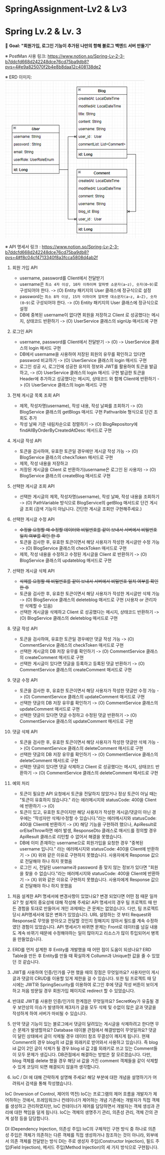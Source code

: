 # SpringAssignment-Lv2 & Lv3

# Spring Lv.2 & Lv. 3

🏁 **Goal:  "회원가입, 로그인 기능이 추가된 나만의 항해 블로그 백엔드 서버 만들기"**


※ PostMan 사용 링크: https://www.notion.so/Spring-Lv-2-3-b7ddcfd668d242248dce76cd75ba9db8?pvs=4#e9a825070f2b4e8b8daa12c408138de2


※ ERD 이미지: ![img_1.png](img.png)


※ API 명세서 링크 : https://www.notion.so/Spring-Lv-2-3-b7ddcfd668d242248dce76cd75ba9db8?pvs=4#f8c04cf4713340f8a3fcca5808d4ab2f


1. 회원 가입 API
    - username, password를 Client에서 전달받기
    - username은  `최소 4자 이상, 10자 이하이며 알파벳 소문자(a~z), 숫자(0~9)`로 구성되어야 한다. -> (O) Entity 패키지의 User 클래스에 정규식으로 설정  
    - password는  `최소 8자 이상, 15자 이하이며 알파벳 대소문자(a~z, A~Z), 숫자(0~9)`로 구성되어야 한다. -> (O) Entity 패키지의 User 클래스에 정규식으로 설정
    - DB에 중복된 username이 없다면 회원을 저장하고 Client 로 성공했다는 메시지, 상태코드 반환하기 -> (O) UserService 클래스의 signUp 매서드에 구현

2. 로그인 API
    - username, password를 Client에서 전달받기 -> (O) -> UserService 클래스의 login 매서드 구현
    - DB에서 username을 사용하여 저장된 회원의 유무를 확인하고 있다면 password 비교하기 -> (O) UserService 클래스의 login 매서드 구현
    - 로그인 성공 시, 로그인에 성공한 유저의 정보와 JWT를 활용하여 토큰을 발급하고, -> (O) UserService 클래스의 login 매서드 구현
      발급한 토큰을 Header에 추가하고 성공했다는 메시지, 상태코드 와 함께 Client에 반환하기 -> (O) UserService 클래스의 login 매서드 구현

3. 전체 게시글 목록 조회 API
    - 제목, 작성자명(username), 작성 내용, 작성 날짜를 조회하기 -> (O) BlogService 클래스의 getBlogs 매서드 구현 Pathvarible 형식으로 단건 조회도 추가
    - 작성 날짜 기준 내림차순으로 정렬하기 -> (O) BlogRepository에 findAllByOrderByCreatedAtDesc 매서드로 구현
   
4. 게시글 작성 API
    - 토큰을 검사하여, 유효한 토큰일 경우에만 게시글 작성 가능 -> (O) BlogService 클래스의 checkToken 매서드로 구현
    - 제목, 작성 내용을 저장하고
    - 저장된 게시글을 Client 로 반환하기(username은 로그인 된 사용자) -> (O) BlogService 클래스의 createBlog 매서드로 구현
   
5. 선택한 게시글 조회 API
    - 선택한 게시글의 제목, 작성자명(username), 작성 날짜, 작성 내용을 조회하기 -> (O) PathVariable 방식으로 BlogService의 getBlog 매서드로 단건 게시글 조회
      (검색 기능이 아닙니다. 간단한 게시글 조회만 구현해주세요.)
   
6. 선택한 게시글 수정 API
    - ~~수정을 요청할 때 수정할 데이터와 비밀번호를 같이 보내서 서버에서 비밀번호 일치 여부를 확인 한 후~~
    - 토큰을 검사한 후, 유효한 토큰이면서 해당 사용자가 작성한 게시글만 수정 가능 -> (O) BlogService 클래스의 checkToken 매서드로 구현
    - 제목, 작성 내용을 수정하고 수정된 게시글을 Client 로 반환하기 -> (O) BlogService 클래스의 updateblog 매서드로 구현

7. 선택한 게시글 삭제 API
    - ~~삭제를 요청할 때 비밀번호를 같이 보내서 서버에서 비밀번호 일치 여부를 확인 한 후~~
    - 토큰을 검사한 후, 유효한 토큰이면서 해당 사용자가 작성한 게시글만 삭제 가능 -> (O) BlogService 클래스의 deleteblog 매서드로 구현 (사용자 or 관리자만 삭제할 수 있음)
    - 선택한 게시글을 삭제하고 Client 로 성공했다는 메시지, 상태코드 반환하기 -> (O) BlogService 클래스의 deleteblog 매서드로 구현

8. 댓글 작성 API
    - 토큰을 검사하여, 유효한 토큰일 경우에만 댓글 작성 가능 -> (O) CommentService 클래스의 checkToken 매서드로 구현
    - 선택한 게시글의 DB 저장 유무를 확인하기 -> (O) CommentService 클래스의 createComment 매서드로 구현
    - 선택한 게시글이 있다면 댓글을 등록하고 등록된 댓글 반환하기 -> (O) CommentService 클래스의 createComment 매서드로 구현
   
9. 댓글 수정 API
    - 토큰을 검사한 후, 유효한 토큰이면서 해당 사용자가 작성한 댓글만 수정 가능 -> (O) CommentService 클래스의 updateComment 매서드로 구현
    - 선택한 댓글의 DB 저장 유무를 확인하기 -> (O) CommentService 클래스의 updateComment 매서드로 구현
    - 선택한 댓글이 있다면 댓글 수정하고 수정된 댓글 반환하기 -> (O) CommentService 클래스의 updateComment 매서드로 구현

10. 댓글 삭제 API
    - 토큰을 검사한 후, 유효한 토큰이면서 해당 사용자가 작성한 댓글만 삭제 가능 -> (O) CommentService 클래스의 deleteComment 매서드로 구현
    - 선택한 댓글의 DB 저장 유무를 확인하기 -> (O) CommentService 클래스의 deleteComment 매서드로 구현
    - 선택한 댓글이 있다면 댓글 삭제하고 Client 로 성공했다는 메시지, 상태코드 반환하기 -> (O) CommentService 클래스의 deleteComment 매서드로 구현

11. 예외 처리
    - 토큰이 필요한 API 요청에서 토큰을 전달하지 않았거나 정상 토큰이 아닐 때는 "토큰이 유효하지 않습니다." 라는 에러메시지와 statusCode: 400을 Client에 반환하기 -> (O)
    - 토큰이 있고, 유효한 토큰이지만 해당 사용자가 작성한 게시글/댓글이 아닌 경우에는 “작성자만 삭제/수정할 수 있습니다.”라는 에러메시지와 statusCode: 400을 Client에 반환하기 -> (X) 해당 기능을 구현하려 했으나, ApiResult로 orElseThrow하면 에러 발생, ResponseDto 클래스로 매서드를 정의할 경우 ApiResult 클래스로 리턴할 수 없어서 해결을 못했습니다. 
    - DB에 이미 존재하는 username으로 회원가입을 요청한 경우 "중복된 username 입니다." 라는 에러메시지와 statusCode: 400을 Client에 반환하기 -> (X) 위와 같은 이유로 구현하지 못했습니다. 사용자에게 Response 값으로 전달해야 하나 하지 못했음
    - 로그인 시, 전달된 username과 password 중 맞지 않는 정보가 있다면 "회원을 찾을 수 없습니다."라는 에러메시지와 statusCode: 400을 Client에 반환하기 -> (X) 위와 같은 이유로 구현하지 못했습니다. 사용자에게 Response 값으로 전달해야 하나 하지 못했음


<aside>

1. 처음 설계한 API 명세서에 변경사항이 있었나요?
   변경 되었다면 어떤 점 때문 일까요? 첫 설계의 중요성에 대해 작성해 주세요!
API 명세서의 경우 팀 프로젝트 때 만든 경험을 토대로 만들어서 개인 과제때는 큰 문제는 없었습니다.
다만, 팀 프로젝트 당시 API명세서에 많은 변화가 있었습니다. URL 설정하는 것 부터 Request와 Response로 무엇을 받아오고 전달할 것인지 정해지지 않아서 필드를 계속 수정하였던 경험이 있었습니다.
API 명세서가 바뀌면 문제는 Front로 데이터를 넘길 내용도 계속 바뀌기 때문에 수정해야하는 일이 많아지고 리소스가 많이 투입되어서 병목을 만들었습니다.

2. ERD를 먼저 설계한 후 Entity를 개발했을 때 어떤 점이 도움이 되셨나요?
ERD Table을 만든 후 Entity를 만들 때 확실하게 Collumn과 Unique한 값을 줄 수 있었던 것 같습니다.

3. JWT를 사용하여 인증/인가를 구현 했을 때의 장점은 무엇일까요?
사용자만이 게시글과 댓글의 CRUD를 이용할 있게 제한을 걸 수 있습니다. 또한 팀 프로젝트 때 당시에는 JWT와 SpringSecurity를 이용하여 로그인 후에 댓글 작성 버튼이 보이게 하고 처음 방문일 경우 회원가입 페이지로 redirect 할 수 있었습니다.

4. 반대로 JWT를 사용한 인증/인가의 한계점은 무엇일까요?
SecretKey가 유출될 경우 보안상의 이슈가 발생하여 제3자가 글을 모두 삭제 및 수없이 많은 글과 댓글을 작성하게 하여 서버가 마비될 수 있습니다.

5. 만약 댓글 기능이 있는 블로그에서 댓글이 달려있는 게시글을 삭제하려고 한다면 무슨 문제가 발생할까요? Database 테이블 관점에서 해결방법이 무엇일까요?
댓글이 달린 상태에서 글이 삭제될 경우 데이터 참조 무결성이 깨지게 됩니다. 현재 Comment의 경우 blog의 id 값을 외래키로 받어와서 사용하고 있습니다. 즉 blog id 값이 2인 글이 삭제가 될 경우 blog id 값 2를 외래키로 쓰고 있는 Comment들이 모두 문제가 생깁니다.
DB관점에서 해결하는 방법은 잘 모르겠습니다. 다만, blog 객체를 delete 했을 경우 해당 id 값을 가진 comment 객체들을 같이 삭제할 수 있게 코딩이 되면 해결되지 않을까 생각합니다.

6. IoC / DI 에 대해 간략하게 설명해 주세요!
해당 부분에 대한 개념을 설명하기가 어려워서 검색을 통해 작성했습니다.

IoC (Inversion of Control, 제어의 역전)
IoC는 프로그램의 제어 흐름을 개발자가 제어하하는 것에서, 프레임워크나 컨테이너가 제어하는 개념
기존에는 개발자가 직접 객체를 생성하고 관리하였지만, IoC 컨테이너가 제어를 담당하면서 개발자는 객체 생성과 관리에 대한 책임을 덜게 됩니다.
IoC는 객체의 생명주기 관리, 의존성 관리, 객체 간의 관계 설정 등을 담당합니다.


DI (Dependency Injection, 의존성 주입)
IoC의 구체적인 구현 방식 중 하나로 의존성 주입은 객체가 의존하는 다른 객체를 직접 생성하거나 참조하는 것이 아니라, 외부에서 의존 객체를 전달받는 방식
DI는 주로 생성자 주입(Constructor Injection), 필드 주입(Field Injection), 메서드 주입(Method Injection)의 세 가지 방식으로 구현됩니다.
</aside>